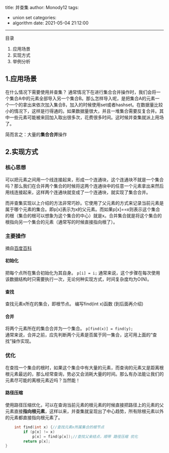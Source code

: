 title: 并查集
author: Monody12
tags:
  - union set
categories:
  - algorithm
date: 2021-05-04 21:12:00
---
目录
1. 应用场景
2. 实现方式
3. 举例分析

## 1.应用场景
在什么情况下需要使用并查集？
通常情况下在进行集合合并操作时，我们会将一个集合A中的元素全部导入另一个集合B。那么怎样导入呢，是把集合A的元素一个一个的拿出来依次加入集合B，加入的时候使用set或者hashset。在数据量比较小的情况下，这样是行得通的。如果数据量很大，并且一堆集合需要反复合并。其中一些元素可能被来回加入取出很多次，花费很多时间。这时候并查集就派上用场了。

简而言之：大量的**集合合并**操作

## 2.实现方式
### 核心思想
可以把元素之间用一个线连接起来，形成一个连通块，这个连通块不就是一个集合吗？那么我们在合并两个集合的时候将这两个连通块中的任意一个元素拿出来然后用线连接起来，这样两个连通块就变成了一个连通块，就实现了集合合并。

而并查集实现以上介绍的方法非常巧妙。它使用了父元素的方式来记录当前元素是属于哪个元素的集合。即p[x]表示为x的父元素。而如果p[x]==x则表示这个集合的根（集合的根可以想象为这个集合的中心）就是x。合并集合就是将这个集合的根指向另一个集合的元素（通常写的时候直接指向根了）。

### 主要操作
摘自[百度百科](https://baike.baidu.com/item/%E5%B9%B6%E6%9F%A5%E9%9B%86/9388442?fr=aladdin#1)  
#### 初始化  
把每个点所在集合初始化为其自身。  `p[i] = i;`
通常来说，这个步骤在每次使用该数据结构时只需要执行一次，无论何种实现方式，时间复杂度均为O(N)。  
#### 查找  
查找元素x所在的集合，即根节点。 编写find(int x)函数 (到后面再介绍)
#### 合并  
将两个元素所在的集合合并为一个集合。  `p[find(x)] = find(y);`  
通常来说，合并之前，应先判断两个元素是否属于同一集合，这可用上面的“查找”操作实现。

### 优化
在查找一个集合的根时，如果这个集合中有大量的元素，而查询的元素又是距离根根元素最远的，那么经常查询，势必又会消耗大量的时间。那么有办法能让我们的元素尽可能的离根元素近吗？当然能！

#### 路径压缩
使用路径压缩优化，可以在查询当前元素的根元素的时候直接把路径上的元素的父元素直接**指向根元素**，这样以来，并查集就呈现出了中心趋势，所有除根元素以外的元素都直接指向根元素了。
```c++
	int find(int x) {//查找元素x所属集合的根节点
		if (p[x] != x)
			p[x] = find(p[x]);//查找父亲结点，顺带 路径压缩 优化
		return p[x];
}

```
